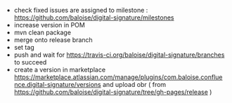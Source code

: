 - check fixed issues are assigned to milestone : https://github.com/baloise/digital-signature/milestones
- increase version in POM
- mvn clean package
- merge onto release branch
- set tag
- push and wait for https://travis-ci.org/baloise/digital-signature/branches to succeed
- create a version in marketplace https://marketplace.atlassian.com/manage/plugins/com.baloise.confluence.digital-signature/versions and upload obr ( from https://github.com/baloise/digital-signature/tree/gh-pages/release )
